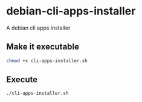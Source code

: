 # debian-cli-apps-installer
A debian cli apps installer

## Make it executable

```Bash
chmod +x cli-apps-installer.sh
```
## Execute

```Bash
./cli-apps-installer.sh
```
